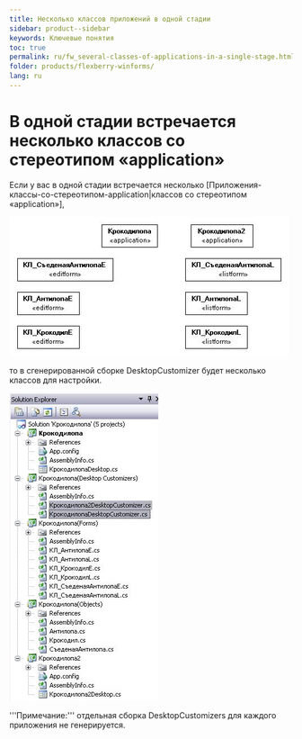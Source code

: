 ```yaml
---
title: Несколько классов приложений в одной стадии
sidebar: product--sidebar
keywords: Ключевые понятия
toc: true
permalink: ru/fw_several-classes-of-applications-in-a-single-stage.html
folder: products/flexberry-winforms/
lang: ru
---
```


# В одной стадии встречается несколько классов со стереотипом &laquo;application&raquo;
Если у вас в одной стадии встречается несколько [Приложения-классы-со-стереотипом-application|классов со стереотипом &laquo;application&raquo;],

![](/images/pages/img/page/Several-classes-of-applications-in-a-single-stage/2App_UML.JPG)


то в сгенерированной сборке DesktopCustomizer будет несколько классов для настройки. 

![](/images/pages/img/page/Several-classes-of-applications-in-a-single-stage/2App_SLN.JPG)

'''Примечание:''' отдельная сборка DesktopCustomizers для каждого приложения не генерируется.

